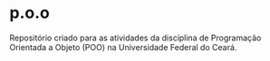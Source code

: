 # p.o.o
Repositório criado para as atividades da disciplina de Programação Orientada a Objeto (POO) na Universidade Federal do Ceará.
